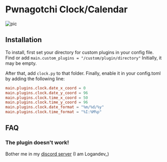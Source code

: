 # Pwnagotchi Clock/Calendar

![pic](https://i.imgur.com/iEbByAX.png)

## Installation

To install, first set your directory for custom plugins in your config file.  
Find or add `main.custom_plugins = "/custom/plugin/directory"` Initially, it may be empty.

After that, add `clock.py` to that folder.
Finally, enable it in your config.toml by adding the following line:

```toml
main.plugins.clock.date_x_coord = 0
main.plugins.clock.date_y_coord = 96
main.plugins.clock.time_x_coord = 50
main.plugins.clock.time_y_coord = 96
main.plugins.clock.date_format = "%m/%d/%y"
main.plugins.clock.time_format = "%I:%M%p"
```

## FAQ

### The plugin doesn't work!

Bother me in my [discord server](https://discord.gg/VuhvYRz) (I am Logandev\_)
